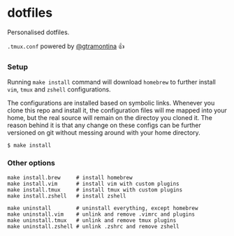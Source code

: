 dotfiles
========

Personalised dotfiles.

`.tmux.conf` powered by [@gtramontina](https://github.com/gtramontina) :+1:

### Setup

Running `make install` command will download `homebrew` to further install `vim`, `tmux` and `zshell` configurations.

The configurations are installed based on symbolic links. Whenever you clone this repo and install it, the configuration files will me mapped into your home, but the real source will remain on the directoy you cloned it. The reason behind it is that any change on these configs can be further versioned on git without messing around with your home directory.

```
$ make install
```

### Other options

```
make install.brew     # install homebrew
make install.vim      # install vim with custom plugins
make install.tmux     # install tmux with custom plugins
make install.zshell   # install zshell

make uninstall        # uninstall everything, except homebrew
make uninstall.vim    # unlink and remove .vimrc and plugins
make uninstall.tmux   # unlink and remove tmux plugins
make uninstall.zshell # unlink .zshrc and remove zshell
```
